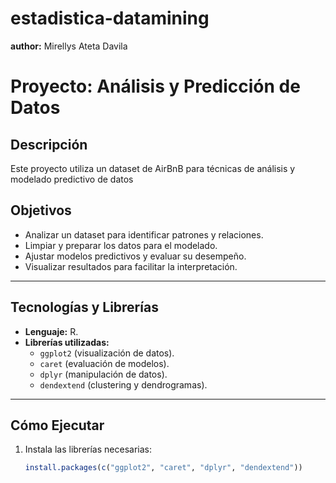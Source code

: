 # estadistica-datamining

**author:** Mirellys Ateta Davila

# Proyecto: Análisis y Predicción de Datos

## Descripción
Este proyecto utiliza un dataset de AirBnB para técnicas de análisis y modelado predictivo de datos

## Objetivos
- Analizar un dataset para identificar patrones y relaciones.
- Limpiar y preparar los datos para el modelado.
- Ajustar modelos predictivos y evaluar su desempeño.
- Visualizar resultados para facilitar la interpretación.

---

## Tecnologías y Librerías
- **Lenguaje:** R.
- **Librerías utilizadas:**
  - `ggplot2` (visualización de datos).
  - `caret` (evaluación de modelos).
  - `dplyr` (manipulación de datos).
  - `dendextend` (clustering y dendrogramas).

---

## Cómo Ejecutar
1. Instala las librerías necesarias:
   ```r
   install.packages(c("ggplot2", "caret", "dplyr", "dendextend"))
